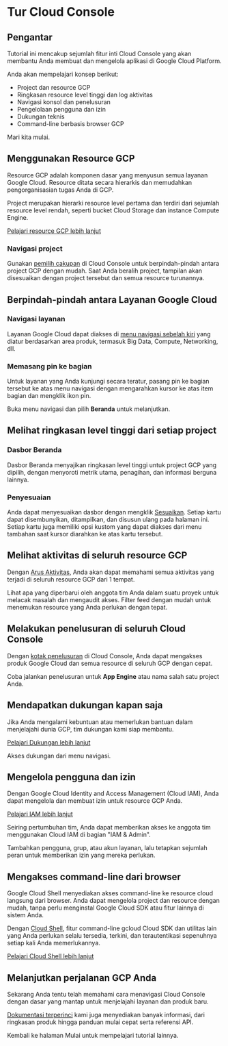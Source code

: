 # Tur Cloud Console

<walkthrough-tutorial-duration duration="5"></walkthrough-tutorial-duration>

## Pengantar

Tutorial ini mencakup sejumlah fitur inti Cloud Console yang akan membantu Anda membuat dan mengelola aplikasi di Google Cloud Platform.

Anda akan mempelajari konsep berikut:

  *  Project dan resource GCP
  *  Ringkasan resource level tinggi dan log aktivitas
  *  Navigasi konsol dan penelusuran
  *  Pengelolaan pengguna dan izin
  *  Dukungan teknis
  *  Command-line berbasis browser GCP

Mari kita mulai.

## Menggunakan Resource GCP

Resource GCP adalah komponen dasar yang menyusun semua layanan Google Cloud. Resource ditata secara hierarkis dan memudahkan pengorganisasian tugas Anda di GCP.

Project merupakan hierarki resource level pertama dan terdiri dari sejumlah resource level rendah, seperti bucket Cloud Storage dan instance Compute Engine.

[Pelajari resource GCP lebih lanjut][gcp-resources]

### Navigasi project

Gunakan [pemilih cakupan][spotlight-project-select] di Cloud Console untuk berpindah-pindah antara project GCP dengan mudah. Saat Anda beralih project, tampilan akan disesuaikan dengan project tersebut dan semua resource turunannya.

<walkthrough-project-setup></walkthrough-project-setup>

## Berpindah-pindah antara Layanan Google Cloud

### Navigasi layanan

Layanan Google Cloud dapat diakses di [menu navigasi sebelah kiri][spotlight-console-menu] yang diatur berdasarkan area produk, termasuk Big Data, Compute, Networking, dll.

### Memasang pin ke bagian

Untuk layanan yang Anda kunjungi secara teratur, pasang pin ke bagian tersebut ke atas menu navigasi dengan mengarahkan kursor ke atas item bagian dan mengklik ikon pin.

Buka menu navigasi dan pilih **Beranda** untuk melanjutkan.

<walkthrough-menu-navigation sectionid="HOME_SECTION"></walkthrough-menu-navigation>

## Melihat ringkasan level tinggi dari setiap project

### Dasbor Beranda

Dasbor Beranda menyajikan ringkasan level tinggi untuk project GCP yang dipilih, dengan menyoroti metrik utama, penagihan, dan informasi berguna lainnya.

### Penyesuaian

Anda dapat menyesuaikan dasbor dengan mengklik [Sesuaikan][spotlight-customize-dashboard].
Setiap kartu dapat disembunyikan, ditampilkan, dan disusun ulang pada halaman ini. Setiap kartu juga memiliki opsi kustom yang dapat diakses dari menu tambahan saat kursor diarahkan ke atas kartu tersebut.

## Melihat aktivitas di seluruh resource GCP

Dengan [Arus Aktivitas][spotlight-activity-stream], Anda akan dapat memahami semua aktivitas yang terjadi di seluruh resource GCP dari 1 tempat.

Lihat apa yang diperbarui oleh anggota tim Anda dalam suatu proyek untuk melacak masalah dan mengaudit akses. Filter feed dengan mudah untuk menemukan resource yang Anda perlukan dengan tepat.

## Melakukan penelusuran di seluruh Cloud Console

Dengan [kotak penelusuran][spotlight-search-bar] di Cloud Console, Anda dapat mengakses produk Google Cloud dan semua resource di seluruh GCP dengan cepat.

Coba jalankan penelusuran untuk **App Engine** atau nama salah satu project Anda.

## Mendapatkan dukungan kapan saja

Jika Anda mengalami kebuntuan atau memerlukan bantuan dalam menjelajahi dunia GCP, tim dukungan kami siap membantu.

[Pelajari Dukungan lebih lanjut](http://cloud.google.com/support)

Akses dukungan dari menu navigasi.

<walkthrough-menu-navigation sectionid="SUPPORT_SECTION"></walkthrough-menu-navigation>

## Mengelola pengguna dan izin

Dengan Google Cloud Identity and Access Management (Cloud IAM), Anda dapat mengelola dan membuat izin untuk resource GCP Anda.

[Pelajari IAM lebih lanjut](https://cloud.google.com/iam/docs/)

Seiring pertumbuhan tim, Anda dapat memberikan akses ke anggota tim menggunakan Cloud IAM di bagian "IAM & Admin".

Tambahkan pengguna, grup, atau akun layanan, lalu tetapkan sejumlah peran untuk memberikan izin yang mereka perlukan.

<walkthrough-menu-navigation sectionid="IAM_ADMIN_SECTION"></walkthrough-menu-navigation>

## Mengakses command-line dari browser

Google Cloud Shell menyediakan akses command-line ke resource cloud langsung dari browser. Anda dapat mengelola project dan resource dengan mudah, tanpa perlu menginstal Google Cloud SDK atau fitur lainnya di sistem Anda.

Dengan <walkthrough-cloud-shell-icon></walkthrough-cloud-shell-icon>[Cloud Shell][spotlight-open-devshell], fitur command-line gcloud Cloud SDK dan utilitas lain yang Anda perlukan selalu tersedia, terkini, dan terautentikasi sepenuhnya setiap kali Anda memerlukannya.

[Pelajari Cloud Shell lebih lanjut](https://cloud.google.com/shell/)

## Melanjutkan perjalanan GCP Anda

<walkthrough-conclusion-trophy></walkthrough-conclusion-trophy>

Sekarang Anda tentu telah memahami cara menavigasi Cloud Console dengan dasar yang mantap untuk menjelajahi layanan dan produk baru.

[Dokumentasi terperinci](https://cloud.google.com/docs/) kami juga menyediakan banyak informasi, dari ringkasan produk hingga panduan mulai cepat serta referensi API.

Kembali ke halaman Mulai untuk mempelajari tutorial lainnya.
<walkthrough-menu-navigation sectionid="ONBOARDING_SECTION"></walkthrough-menu-navigation>

[gcp-resources]: https://cloud.google.com/resource-manager/docs/cloud-platform-resource-hierarchy
[spotlight-activity-stream]: walkthrough://spotlight-pointer?cssSelector=.mat-tab-link:nth-of-type(2)
[spotlight-console-menu]: walkthrough://spotlight-pointer?spotlightId=console-nav-menu
[spotlight-customize-dashboard]: walkthrough://spotlight-pointer?cssSelector=.cfc-customize-button
[spotlight-open-devshell]: walkthrough://spotlight-pointer?spotlightId=devshell-activate-button
[spotlight-project-select]: walkthrough://spotlight-pointer?spotlightId=purview-switcher
[spotlight-search-bar]: walkthrough://spotlight-pointer?cssSelector=.p6n-search-bar,.pcc-platform-bar-search-bar
